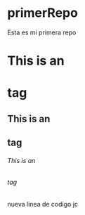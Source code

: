 # primerRepo
Esta es mi primera repo


# This is an <h1> tag
## This is an <h2> tag
###### This is an <h6> tag


nueva linea de codigo jc
